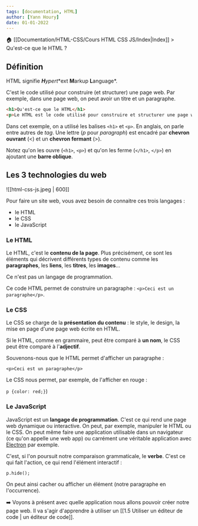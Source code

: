 ```yaml
---
tags: [documentation, HTML]
author: [Yann Houry]
date: 01-01-2022
---
```


🏠 [[Documentation/HTML-CSS/Cours HTML CSS JS/Index|Index]] > Qu'est-ce que le HTML ?

## Définition
HTML signifie ***H**yper**t**ext **M**arkup **L**anguage*.

C'est le code utilisé pour construire (et structurer) une page web. Par exemple, dans une page web, on peut avoir un titre et un paragraphe.

```HTML
<h1>Qu'est-ce que le HTML</h1>
<p>Le HTML est le code utilisé pour construire et structurer une page web. Par exemple, dans une page web, on peut avoir un titre et un paragraphe.</p>
```

Dans cet exemple, on a utilisé les balises `<h1>` et `<p>`. En anglais, on parle entre autres de *tag*. Une lettre (*p* pour *paragraph*) est encadré par **chevron ouvrant** (<) et un **chevron fermant** (>).

Notez qu'on les ouvre (`<h1>`, `<p>`) et qu'on les ferme (`</h1>`, `</p>`) en ajoutant une **barre oblique**.

## Les 3 technologies du web
![[html-css-js.jpeg | 600]]

Pour faire un site web, vous avez besoin de connaitre ces trois langages :

- le HTML
- le CSS
- le JavaScript

### Le HTML
Le HTML, c'est le **contenu de la page**. Plus précisément, ce sont les éléments qui décrivent différents types de contenu comme les **paragraphes**, les **liens**, les **titres**, les **images**...

Ce n'est pas un langage de programmation.

Ce code HTML permet de construire un paragraphe : `<p>Ceci est un paragraphe</p>`.

### Le CSS
Le CSS se charge de la **présentation du contenu** : le style, le design, la mise en page d'une page web écrite en HTML.

Si le HTML, comme en grammaire, peut être comparé à **un nom**, le CSS peut être comparé à l'**adjectif**.

Souvenons-nous que le HTML permet d'afficher un paragraphe :

 `<p>Ceci est un paragraphe</p>`

 Le CSS nous permet, par exemple, de l'afficher en rouge :
 
 `p {color: red;}`)

### Le JavaScript
JavaScript est un **langage de programmation**. C'est ce qui rend une page web dynamique ou interactive. On peut, par exemple, manipuler le HTML ou le CSS. On peut même faire une application utilisable dans un navigateur (ce qu'on appelle une web app) ou carrément une véritable application avec [Electron](https://www.electronjs.org) par exemple.

C'est, si l'on poursuit notre comparaison grammaticale, le **verbe**. C'est ce qui fait l'action, ce qui rend l'élément interactif :

`p.hide();`

On peut ainsi cacher ou afficher un élément (notre paragraphe en l'occurrence).

➡️ Voyons à présent avec quelle application nous allons pouvoir créer notre page web. Il va s'agir d'apprendre à utiliser un [[1.5 Utiliser un éditeur de code | un éditeur de code]].
